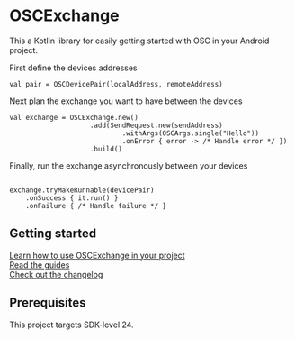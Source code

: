 # OSCExchange

This a Kotlin library for easily getting started with OSC in your Android
project.

First define the devices addresses

```val pair = OSCDevicePair(localAddress, remoteAddress)```

Next plan the exchange you want to have between the devices

```
val exchange = OSCExchange.new()
                    .add(SendRequest.new(sendAddress)
                            .withArgs(OSCArgs.single("Hello"))
                            .onError { error -> /* Handle error */ })
                    .build()
```

Finally, run the exchange asynchronously between your devices

```

exchange.tryMakeRunnable(devicePair)
    .onSuccess { it.run() }
    .onFailure { /* Handle failure */ }

```

## Getting started

[Learn how to use OSCExchange in your project](Tutorial.md)  
[Read the guides](Guides.md)  
[Check out the changelog](CHANGELOG.md)

## Prerequisites

This project targets SDK-level 24.